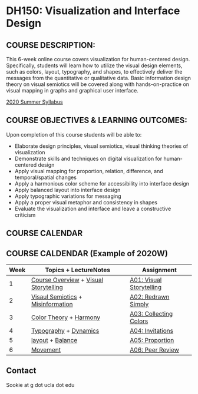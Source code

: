 # DH150: Visualization and Interface Design

## COURSE DESCRIPTION:
This 6-week online course covers visualization for human-centered design. Specifically, students will learn how to utilize the visual design elements, such as colors, layout, typography, and shapes, to effectively deliver the messages from the quantitative or qualitative data. Basic information design theory on visual semiotics will be covered along with hands-on-practice on visual mapping in graphs and graphical user interface.

[2020 Summer Syllabus](https://docs.google.com/document/d/1Zs1mqTG9uWr69wLC7g33KVZ4HFThQlbM5oHUdc_Ml88/edit?usp=sharing) 

## COURSE OBJECTIVES & LEARNING OUTCOMES:
Upon completion of this course students will be able to:
- Elaborate design principles, visual semiotics, visual thinking theories of visualization
- Demonstrate skills and techniques on digital visualization for human-centered design
- Apply visual mapping for proportion, relation, difference, and temporal/spatial changes
- Apply a harmonious color scheme for accessibility into interface design
- Apply balanced layout into interface design
- Apply typographic variations for messaging
- Apply a proper visual metaphor and consistency in shapes 
- Evaluate the visualization and interface and leave a constructive criticism 

## COURSE CALENDAR

## COURSE CALDENDAR (Example of 2020W)

Week    |       Topics + LectureNotes   |   Assignment 
--------|----------------------------------------------|------------------------
1       | [Course Overview](#) + [Visual Storytelling](https://github.com/UX-UI-Design-Lab/DH150-viz/wiki/week01.01) | [A01: Visual Storytelling](https://docs.google.com/document/d/1-LcufxpyCVPtZ7eqD0z6Uarj8UMlaR-U_422zjgaOpo/edit?usp=sharing)
2       | [Visaul Semiotics](#) + [Misinformation](#) | [A02: Redrawn Simply](https://docs.google.com/document/d/1GgbQvQskE_gU8x4mAxVhobj0H-ri8j76jUk3WdWPugc/edit?usp=sharing)
3       | [Color Theory](#) + [Harmony](#3) | [A03: Collecting Colors](#)
4       | [Typography](#) + [Dynamics](#) | [A04: Invitations](#) 
5       | [layout](#) + [Balance](#) | [A05: Proportion](#)
6       | [Movement](#)  | [A06: Peer Review](#)


## Contact
Sookie at g dot ucla dot edu
